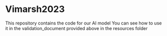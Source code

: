 # Vimarsh2023

This repository contains the code for our AI model 
You can see how to use it in the validation_document provided above in the resources folder
